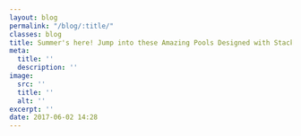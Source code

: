 ```yaml
---
layout: blog
permalink: "/blog/:title/"
classes: blog
title: Summer's here! Jump into these Amazing Pools Designed with Stacked Stone
meta:
  title: ''
  description: ''
image:
  src: ''
  title: ''
  alt: ''
excerpt: ''
date: 2017-06-02 14:28
---
```

